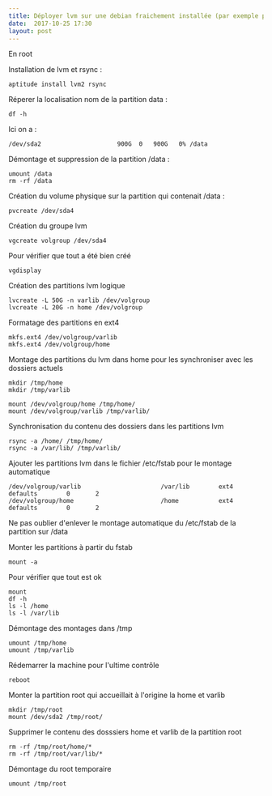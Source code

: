 ```yaml
---
title: Déployer lvm sur une debian fraichement installée (par exemple pour une dédibox)
date:  2017-10-25 17:30
layout: post
---
```


En root

Installation de lvm et rsync :

    aptitude install lvm2 rsync

Réperer la localisation nom de la partition data :

    df -h

Ici on a :

    /dev/sda2                     900G  0   900G   0% /data

Démontage et suppression de la partition /data :

    umount /data
    rm -rf /data

Création du volume physique sur la partition qui contenait /data :

    pvcreate /dev/sda4

Création du groupe lvm

    vgcreate volgroup /dev/sda4

Pour vérifier que tout a été bien créé

    vgdisplay

Création des partitions lvm logique

    lvcreate -L 50G -n varlib /dev/volgroup
    lvcreate -L 20G -n home /dev/volgroup

Formatage des partitions en ext4

    mkfs.ext4 /dev/volgroup/varlib
    mkfs.ext4 /dev/volgroup/home

Montage des partitions du lvm dans home pour les synchroniser avec les dossiers actuels

    mkdir /tmp/home
    mkdir /tmp/varlib

    mount /dev/volgroup/home /tmp/home/
    mount /dev/volgroup/varlib /tmp/varlib/

Synchronisation du contenu des dossiers dans les partitions lvm

    rsync -a /home/ /tmp/home/
    rsync -a /var/lib/ /tmp/varlib/

Ajouter les partitions lvm dans le fichier /etc/fstab pour le montage automatique

    /dev/volgroup/varlib                      /var/lib        ext4    defaults        0       2
    /dev/volgroup/home                        /home           ext4    defaults        0       2

Ne pas oublier d'enlever le montage automatique du /etc/fstab de la partition sur /data

Monter les partitions à partir du fstab

    mount -a

Pour vérifier que tout est ok

    mount
    df -h
    ls -l /home
    ls -l /var/lib

Démontage des montages dans /tmp

    umount /tmp/home
    umount /tmp/varlib

Rédemarrer la machine pour l'ultime contrôle

    reboot

Monter la partition root qui accueillait à l'origine la home et varlib

    mkdir /tmp/root
    mount /dev/sda2 /tmp/root/

Supprimer le contenu des dosssiers home et varlib de la partition root

    rm -rf /tmp/root/home/*
    rm -rf /tmp/root/var/lib/*

Démontage du root temporaire

    umount /tmp/root
